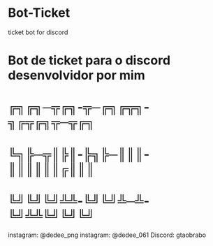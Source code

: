 # Bot-Ticket
ticket bot for discord

# Bot de ticket para o discord desenvolvidor por mim 

#  ╔╗╔╗─╦╔╗-╦─╔╗╔╦╗-╗╔╦╔╗╦─╦╔╗
#  ╚╗╠─╦║╠║-╠╗╠─║║║-║║║║║║╔║║║
#  ╚╝╚╝╚╝╩╩-╚╝╚╝╩─╩-╚╝╩╩╚╝╚╝╚╝

instagram: @dedee_png
instagram: @dedee_061
Discord: gtaobrabo


